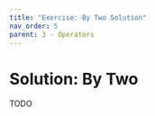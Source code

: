 ```yaml
---
title: "Exercise: By Two Solution"
nav_order: 5
parent: 3 - Operators
---
```


# Solution: By Two

TODO